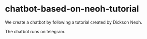 # chatbot-based-on-neoh-tutorial
We create a chatbot by following a tutorial created by Dickson Neoh.

The chatbot runs on telegram.  
